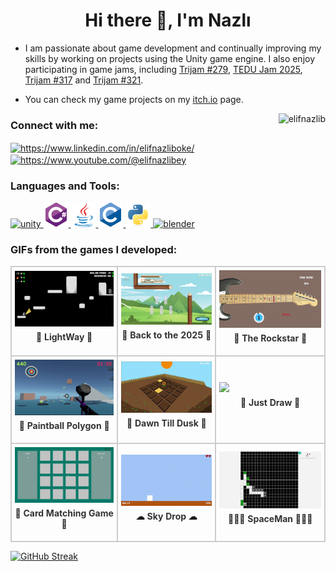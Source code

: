 <!--
**elifnazlib/elifnazlib** is a ✨ _special_ ✨ repository because its `README.md` (this file) appears on your GitHub profile.

Here are some ideas to get you started:

- 🔭 I’m currently working on ...
- 🌱 I’m currently learning ...
- 👯 I’m looking to collaborate on ...
- 🤔 I’m looking for help with ...
- 💬 Ask me about ...
- 📫 How to reach me: ...
- 😄 Pronouns: ...
- ⚡ Fun fact: ...
-->

<h1 align="center">Hi there 👋, I'm Nazlı</h1>

- I am passionate about game development and continually improving my skills by working on projects using the Unity game engine. I also enjoy participating in game jams, including [Trijam #279](https://itch.io/jam/trijam-279), [TEDU Jam 2025](https://itch.io/jam/tedujam2025), [Trijam #317](https://itch.io/jam/trijam-317) and [Trijam #321](https://itch.io/jam/trijam-321).

- You can check my game projects on my [itch.io](https://elifnazlib.itch.io/) page.

<p>
  <img align="right" src="https://github-readme-stats.vercel.app/api/top-langs?username=elifnazlib&show_icons=true&locale=en&layout=compact&theme=tokyonight&hide=hlsl,shaderlab,glsl,cmake&hide_progress=false" alt="elifnazlib" />
</p>


<h3 align="left">Connect with me:</h3>
<p align="left">
  <a href="https://www.linkedin.com/in/elifnazliboke/" target="blank"><img align="center" src="https://raw.githubusercontent.com/rahuldkjain/github-profile-readme-generator/master/src/images/icons/Social/linked-in-alt.svg" alt="https://www.linkedin.com/in/elifnazliboke/" height="30" width="40" /></a>
  <a href="https://www.youtube.com/@elifnazlibey" target="blank"><img align="center" src="https://raw.githubusercontent.com/rahuldkjain/github-profile-readme-generator/master/src/images/icons/Social/youtube.svg" alt="https://www.youtube.com/@elifnazlibey" height="30" width="40" /></a>
</p>


<h3 align="left">Languages and Tools:</h3>
<p align="left">
  <a href="https://unity.com/" target="_blank" rel="noreferrer"> <img src="https://www.vectorlogo.zone/logos/unity3d/unity3d-icon.svg" alt="unity" width="40" height="40"/> </a>
  <a href="https://www.w3schools.com/cs/" target="_blank" rel="noreferrer"> <img src="https://raw.githubusercontent.com/devicons/devicon/master/icons/csharp/csharp-original.svg" alt="csharp" width="40" height="40"/> </a>
  <a href="https://www.java.com" target="_blank" rel="noreferrer"> <img src="https://raw.githubusercontent.com/devicons/devicon/master/icons/java/java-original.svg" alt="java" width="40" height="40"/> </a>
  <a href="https://www.cprogramming.com/" target="_blank" rel="noreferrer"> <img src="https://raw.githubusercontent.com/devicons/devicon/master/icons/c/c-original.svg" alt="c" width="40" height="40"/> </a> 
  <a href="https://www.python.org" target="_blank" rel="noreferrer"> <img src="https://raw.githubusercontent.com/devicons/devicon/master/icons/python/python-original.svg" alt="python" width="40" height="40"/> </a>
  <a href="https://www.blender.org/" target="_blank" rel="noreferrer"> <img src="https://upload.wikimedia.org/wikipedia/commons/0/0c/Blender_logo_no_text.svg" alt="blender" width="40" height="40"/> </a>
</p>


<h3 align="left"> GIFs from the games I developed: </h3>

<table>
  <tr>
    <td style="border: 2px solid #ccc; border-radius: 10px; padding: 5px;">
      <img src="https://github.com/elifnazlib/elifnazlib/blob/main/GIFs/lightway.gif" width="260" />
      <p align="center" style="font-weight: bold; margin-top: 5px;">
        🔦 <a href="https://elifnazlib.itch.io/lightway" target="_blank" style="text-decoration: none; color: #333;">
          LightWay
        </a> 🔦
      </p>
    </td>
    <td style="border: 2px solid #ccc; border-radius: 10px; padding: 5px;">
      <img src="https://github.com/elifnazlib/elifnazlib/blob/main/GIFs/backtothe2025.gif" width="260" />
      <p align="center" style="font-weight: bold; margin-top: 5px;">
        🚗 <a href="https://fsaltunyuva.itch.io/back-to-the-2025" target="_blank" style="text-decoration: none; color: #333;">
          Back to the 2025
        </a> 🚗
      </p>
    </td>
    <td style="border: 2px solid #ccc; border-radius: 10px; padding: 5px;">
      <img src="https://github.com/elifnazlib/elifnazlib/blob/main/GIFs/therockstar.gif" width="260" />
      <p align="center" style="font-weight: bold; margin-top: 5px;">
        🎸 <a href="https://elifnazlib.itch.io/the-rockstar" target="_blank" style="text-decoration: none; color: #333;">
          The Rockstar
        </a> 🎸
      </p>
    </td>
  </tr>

  <tr>
    <td style="border: 2px solid #ccc; border-radius: 10px; padding: 5px;">
      <img src="https://github.com/elifnazlib/elifnazlib/blob/main/GIFs/paintballpolygon.gif" width="260" />
      <p align="center" style="font-weight: bold; margin-top: 5px;">
        🔫 <a href="https://github.com/elifnazlib/PaintballPolygon" target="_blank" style="text-decoration: none; color: #333;">
          Paintball Polygon
        </a> 🔫
      </p>
    </td>
    <td style="border: 2px solid #ccc; border-radius: 10px; padding: 5px;">
      <img src="https://github.com/elifnazlib/elifnazlib/blob/main/GIFs/dawntilldusk.gif" width="260" />
      <p align="center" style="font-weight: bold; margin-top: 5px;">
        🌻 <a href="https://fsaltunyuva.itch.io/dawn-till-dusk" target="_blank" style="text-decoration: none; color: #333;">
          Dawn Till Dusk
        </a> 🌻
      </p>
    </td>
    <td style="border: 2px solid #ccc; border-radius: 10px; padding: 5px;">
      <img src="https://github.com/elifnazlib/elifnazlib/blob/main/GIFs/justdraw.gif" width="260" />
      <p align="center" style="font-weight: bold; margin-top: 5px;">
        🎨 <a href="https://elifnazlib.itch.io/just-draw" target="_blank" style="text-decoration: none; color: #333;">
          Just Draw
        </a> 🎨
      </p>
    </td>
  </tr>

  <tr>
    <td style="border: 2px solid #ccc; border-radius: 10px; padding: 5px;">
      <img src="https://github.com/elifnazlib/elifnazlib/blob/main/GIFs/matchinggame.gif" width="260" />
      <p align="center" style="font-weight: bold; margin-top: 5px;">
        🎴 <a href="https://elifnazlib.itch.io/matching-game" target="_blank" style="text-decoration: none; color: #333;">
          Card Matching Game
        </a> 🎴
      </p>
    </td>
    <td style="border: 2px solid #ccc; border-radius: 10px; padding: 5px;">
      <img src="https://github.com/elifnazlib/elifnazlib/blob/main/GIFs/skydrop.gif" width="260" />
      <p align="center" style="font-weight: bold; margin-top: 5px;">
        ☁︎ <a href="https://elifnazlib.itch.io/sky-drop" target="_blank" style="text-decoration: none; color: #333;">
          Sky Drop
        </a> ☁︎
      </p>
    </td>
    <td style="border: 2px solid #ccc; border-radius: 10px; padding: 5px;">
      <img src="https://github.com/elifnazlib/elifnazlib/blob/main/GIFs/spaceman.gif" width="260" />
      <p align="center" style="font-weight: bold; margin-top: 5px;">
        👩🏽‍🚀 <a href="https://github.com/elifnazlib/SpaceMan" target="_blank" style="text-decoration: none; color: #333;">
          SpaceMan
        </a> 👩🏽‍🚀
      </p>
    </td>
  </tr>
</table>

[![GitHub Streak](https://streak-stats.demolab.com?user=elifnazlib&theme=transparent&hide_border=true&card_width=800)](https://git.io/streak-stats)
